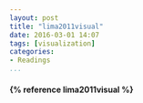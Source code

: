 ```yaml
---
layout: post
title: "lima2011visual"
date: 2016-03-01 14:07
tags: [visualization]
categories: 
- Readings
...
```




<h4>{% reference lima2011visual %}</h4>
